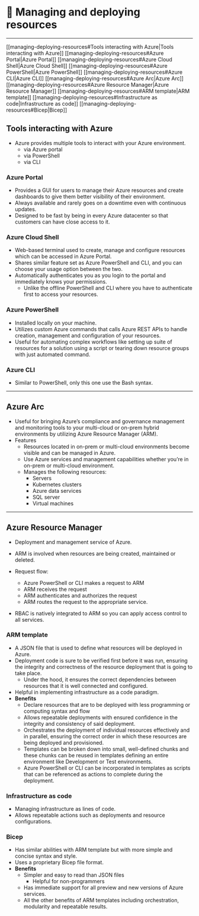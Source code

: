 # 🕋 Managing and deploying resources
---

[[managing-deploying-resources#Tools interacting with Azure|Tools interacting with Azure]]
	[[managing-deploying-resources#Azure Portal|Azure Portal]]
	[[managing-deploying-resources#Azure Cloud Shell|Azure Cloud Shell]]
	[[managing-deploying-resources#Azure PowerShell|Azure PowerShell]]
	[[managing-deploying-resources#Azure CLI|Azure CLI]]
	[[managing-deploying-resources#Azure Arc|Azure Arc]]
[[managing-deploying-resources#Azure Resource Manager|Azure Resource Manager]]
	[[managing-deploying-resources#ARM template|ARM template]]
	[[managing-deploying-resources#Infrastructure as code|Infrastructure as code]]
	[[managing-deploying-resources#Bicep|Bicep]]

## Tools interacting with Azure

- Azure provides multiple tools to interact with your Azure environment.
    - via Azure portal
    - via PowerShell
    - via CLI

### Azure Portal

- Provides a GUI for users to manage their Azure resources and create dashboards to give them better visibility of their environment.
- Always available and rarely goes on a downtime even with continuous updates.
- Designed to be fast by being in every Azure datacenter so that customers can have close access to it.

### Azure Cloud Shell

- Web-based terminal used to create, manage and configure resources which can be accessed in Azure Portal.
- Shares similar feature set as Azure PowerShell and CLI, and you can choose your usage option between the two.
- Automatically authenticates you as you login to the portal and immediately knows your permissions.
    - Unlike the offline PowerShell and CLI where you have to authenticate first to access your resources.

### Azure PowerShell

- Installed locally on your machine.
- Utilizes custom Azure commands that calls Azure REST APIs to handle creation, management and configuration of your resources.
- Useful for automating complex workflows like setting up suite of resources for a solution using a script or tearing down resource groups with just automated command.

### Azure CLI

- Similar to PowerShell, only this one use the Bash syntax.

---

## Azure Arc

- Useful for bringing Azure’s compliance and governance management and monitoring tools to your multi-cloud or on-prem hybrid environments by utilizing Azure Resource Manager (ARM).
- Features
    - Resources located in on-prem or multi-cloud environments become visible and can be managed in Azure.
    - Use Azure services and management capabilities whether you’re in on-prem or multi-cloud environment.
    - Manages the following resources:
        - Servers
        - Kubernetes clusters
        - Azure data services
        - SQL server
        - Virtual machines

---

## Azure Resource Manager

- Deployment and management service of Azure.    
- ARM is involved when resources are being created, maintained or deleted.
    
- Request flow:
    - Azure PowerShell or CLI makes a request to ARM
    - ARM receives the request
    - ARM authenticates and authorizes the request
    - ARM routes the request to the appropriate service.

- RBAC is natively integrated to ARM so you can apply access control to all services.

### ARM template

- A JSON file that is used to define what resources will be deployed in Azure.
- Deployment code is sure to be verified first before it was run, ensuring the integrity and correctness of the resource deployment that is going to take place.
    - Under the hood, it ensures the correct dependencies between resources that it is well connected and configured.
- Helpful in implementing infrastructure as a code paradigm.
- **Benefits**
    - Declare resources that are to be deployed with less programming or computing syntax and flow
    - Allows repeatable deployments with ensured confidence in the integrity and consistency of said deployment.
    - Orchestrates the deployment of individual resources effectively and in parallel, ensuring the correct order in which these resources are being deployed and provisioned.
    - Templates can be broken down into small, well-defined chunks and these chunks can be reused in templates defining an entire environment like Development or Test environments.
    - Azure PowerShell or CLI can be incorporated in templates as scripts that can be referenced as actions to complete during the deployment.

### Infrastructure as code

- Managing infrastructure as lines of code.
- Allows repeatable actions such as deployments and resource configurations.

### Bicep

- Has similar abilities with ARM template but with more simple and concise syntax and style.
- Uses a proprietary Bicep file format.
- **Benefits**
    - Simpler and easy to read than JSON files
        - Helpful for non-programmers
    - Has immediate support for all preview and new versions of Azure services.
    - All the other benefits of ARM templates including orchestration, modularity and repeatable results.